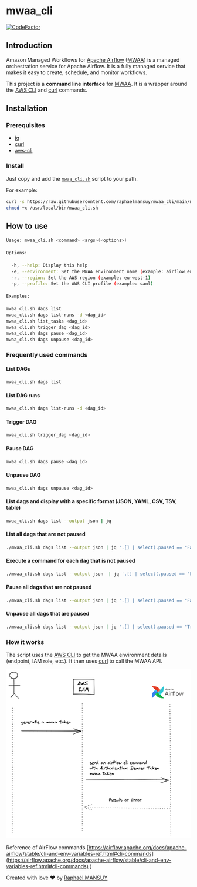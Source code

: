 # mwaa_cli 

[![CodeFactor](https://www.codefactor.io/repository/github/raphaelmansuy/mwaa_cli/badge)](https://www.codefactor.io/repository/github/raphaelmansuy/mwaa_cli)

## Introduction

Amazon Managed Workflows for [Apache Airflow](https://airflow.apache.org/) ([MWAA](https://docs.aws.amazon.com/mwaa/latest/userguide/what-is-mwaa.html)) is a managed orchestration service for Apache Airflow. It is a fully managed service that makes it easy to create, schedule, and monitor workflows.

This project is a **command line interface** for [MWAA](https://docs.aws.amazon.com/mwaa/latest/userguide/what-is-mwaa.html). It is a wrapper around the [AWS CLI](https://aws.amazon.com/cli/) and [curl](https//curl.se) commands.

## Installation

### Prerequisites

- [jq](https://stedolan.github.io/jq/)
- [curl](https://curl.se/)
- [aws-cli](https://aws.amazon.com/cli/)

### Install

Just copy and add the [`mwaa_cli.sh`](https://raw.githubusercontent.com/raphaelmansuy/mwaa_cli/main/mwaa_cli.sh) script to your path.

For example:

```bash
curl -s https://raw.githubusercontent.com/raphaelmansuy/mwaa_cli/main/mwaa_cli.sh -o /usr/local/bin/mwaa_cli.sh
chmod +x /usr/local/bin/mwaa_cli.sh
```

## How to use

```bash
Usage: mwaa_cli.sh <command> <args>(<options>)

Options:

  -h, --help: Display this help
  -e, --environment: Set the MWAA environment name (example: airflow_env_1)
  -r, --region: Set the AWS region (example: eu-west-1)
  -p, --profile: Set the AWS CLI profile (example: saml)

Examples:

mwaa_cli.sh dags list
mwaa_cli.sh dags list-runs -d <dag_id>
mwaa_cli.sh list_tasks <dag_id>
mwaa_cli.sh trigger_dag <dag_id>
mwaa_cli.sh dags pause <dag_id>
mwaa_cli.sh dags unpause <dag_id>

```

### Frequently used commands

#### List DAGs

```bash
mwaa_cli.sh dags list
```

#### List DAG runs

```bash
mwaa_cli.sh dags list-runs -d <dag_id>
```

#### Trigger DAG

```bash
mwaa_cli.sh trigger_dag <dag_id>
```

#### Pause DAG

```bash
mwaa_cli.sh dags pause <dag_id>
```

#### Unpause DAG

```bash
mwaa_cli.sh dags unpause <dag_id>
```

#### List dags and display with a specific format (JSON, YAML, CSV, TSV, table)

```bash
mwaa_cli.sh dags list --output json | jq
```

#### List all dags that are not paused

```bash
./mwaa_cli.sh dags list --output json | jq '.[] | select(.paused == "False")'
```

#### Execute a command for each dag that is not paused

```bash
./mwaa_cli.sh dags list --output json  | jq '.[] | select(.paused == "False") .dag_id' | tr '\n' '\0' | xargs -0 -n1 echo
``` 

#### Pause all dags that are not paused

```bash
./mwaa_cli.sh dags list --output json | jq '.[] | select(.paused == "False") | .dag_id' | tr '\n' '\0' | xargs -0 -n1 ./mwaa_cli.sh dags pause 
```

#### Unpause all dags that are paused

```bash
./mwaa_cli.sh dags list --output json | jq '.[] | select(.paused == "True") | .dag_id' | tr '\n' '\0' | xargs -0 -n1 ./mwaa_cli.sh dags unpause 
```

### How it works

The script uses the [AWS CLI](https://aws.amazon.com/cli/) to get the MWAA environment details (endpoint, IAM role, etc.). It then uses [curl](https://curl.se/) to call the MWAA API.

![Image](images/01_architecture.excalidraw.png)

Reference of AirFlow commands [https://airflow.apache.org/docs/apache-airflow/stable/cli-and-env-variables-ref.html#cli-commands](https://airflow.apache.org/docs/apache-airflow/stable/cli-and-env-variables-ref.html#cli-commands)
)


Created with love ❤️ by [Raphaël MANSUY](https://www.linkedin.com/in/raphaelmansuy/)
